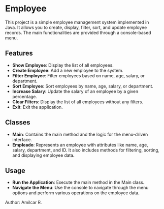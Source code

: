 # Employee

This project is a simple employee management system implemented in Java. It allows you to create, display, filter, sort, and update employee records. The main functionalities are provided through a console-based menu.

## Features

- **Show Employee**: Display the list of all employees.
- **Create Employee**: Add a new employee to the system.
- **Filter Employee**: Filter employees based on name, age, salary, or department.
- **Sort Employee**: Sort employees by name, age, salary, or department.
- **Increase Salary**: Update the salary of an employee by a given percentage.
- **Clear Filters**: Display the list of all employees without any filters.
- **Exit**: Exit the application.

## Classes

- **Main**: Contains the main method and the logic for the menu-driven interface.
- **Empleado**: Represents an employee with attributes like name, age, salary, department, and ID. It also includes methods for filtering, sorting, and displaying employee data.

## Usage

- **Run the Application**: Execute the main method in the Main class.
- **Navigate the Menu**: Use the console to navigate through the menu options and perform various operations on the employee data.

Author: Amilcar R.